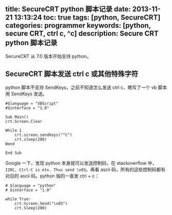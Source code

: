 title: SecureCRT python 脚本记录
date: 2013-11-21 13:13:24
toc: true
tags: [python, SecureCRT]
categories: programmer
keywords: [python, secure CRT, ctrl c, ^c]
description: Secure CRT python 脚本记录
---

SecureCRT 从 7.0 版本开始支持 python。

SecureCRT 脚本发送 ctrl c 或其他特殊字符
----------------------------------------

python 脚本不支持 SendKeys，之前不知道怎么发送 ctrl c，瞎写了一个 vb 脚本用 SendKeys 发送。

```
#$language = "VBScript"
#$interface = "1.0"

Sub Main()
crt.Screen.Clear

While 1
    crt.screen.sendkeys("^C")
    crt.sleep(200)
Wend

End Sub
```

Google 一下，发现 python 本身就可以发送控制码，在 stackoverflow 中，`IIRC, Ctrl-C is etx. Thus send \x03`。再看 ascii 码，所有的这些控制码都有对应的 ascii 码。python 版的一直发 ctrl + c：

```
# $language = "python"
# $interface = "1.0"

while True:
    crt.Screen.Send("\x03")
    crt.Sleep(200)
```

